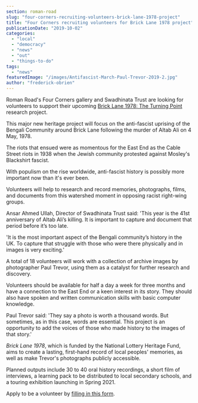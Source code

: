 ```yaml
---
section: roman-road
slug: "four-corners-recruiting-volunteers-brick-lane-1978-project"
title: "Four Corners recruiting volunteers for Brick Lane 1978 project"
publicationDate: "2019-10-02"
categories: 
  - "local"
  - "democracy"
  - "news"
  - "out"
  - "things-to-do"
tags: 
  - "news"
featuredImage: "/images/Antifascist-March-Paul-Trevor-2019-2.jpg"
author: "frederick-obrien"
---
```


Roman Road's Four Corners gallery and Swadhinata Trust are looking for volunteers to support their upcoming [Brick Lane 1978: The Turning Point](https://www.fourcornersfilm.co.uk/brick-lane-1978) research project.

This major new heritage project will focus on the anti-fascist uprising of the Bengali Community around Brick Lane following the murder of Altab Ali on 4 May, 1978.

The riots that ensued were as momentous for the East End as the Cable Street riots in 1938 when the Jewish community protested against Mosley's Blackshirt fascist.

With populism on the rise worldwide, anti-fascist history is possibly more important now than it's ever been.

Volunteers will help to research and record memories, photographs, films, and documents from this watershed moment in opposing racist right-wing groups.

Ansar Ahmed Ullah, Director of Swadhinata Trust said: 'This year is the 41st anniversary of Altab Ali’s killing. It is important to capture and document that period before it’s too late.

'It is the most important aspect of the Bengali community’s history in the UK. To capture that struggle with those who were there physically and in images is very exciting.'

A total of 18 volunteers will work with a collection of archive images by photographer Paul Trevor, using them as a catalyst for further research and discovery.

Volunteers should be available for half a day a week for three months and have a connection to the East End or a keen interest in its story. They should also have spoken and written communication skills with basic computer knowledge.

Paul Trevor said: 'They say a photo is worth a thousand words. But sometimes, as in this case, words are essential. This project is an opportunity to add the voices of those who made history to the images of that story.'

_Brick Lane 1978_, which is funded by the National Lottery Heritage Fund, aims to create a lasting, first-hand record of local peoples' memories, as well as make Trevor's photographs publicly accessible.

Planned outputs include 30 to 40 oral history recordings, a short film of interviews, a learning pack to be distributed to local secondary schools, and a touring exhibition launching in Spring 2021.

Apply to be a volunteer by [filling in this form](https://docs.google.com/forms/d/e/1FAIpQLSc-LzurMMQbq1stGTSD9-w1_RDMNEytva1p7PiYjsxrmmetig/viewform).
